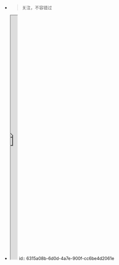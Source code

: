 - > 关注，不容错过
- <iframe src="https://conquer408.zhubai.love/" width="22"height="800"></iframe>
  id:: 6315a08b-6d0d-4a7e-900f-cc6be4d2061e